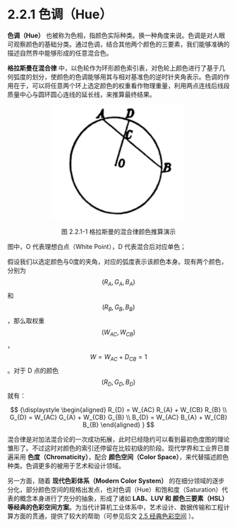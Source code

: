 
# 2.2.1 色调（Hue）

**色调（Hue）** 也被称为色相，指颜色实际种类。换一种角度来说。色调是对人眼可观察颜色的基础分类。通过色调，结合其他两个颜色的三要素，我们能够准确的描述自然界中能够形成的任意混合色。

**格拉斯曼在混合律** 中，以色轮作为环形颜色索引表，对色轮上颜色进行了基于几何弧度的划分，使颜色的色调能够用其与相对基准色的逆时针夹角表示。色调的作用在于，可以将任意两个环上选定颜色的权重看作物理重量，利用两点连线后线段质量中心与圆环圆心连线的延长线，来推算最终结果。

<center>
<figure>
   <img width = "300" height = "260"
      src="../../Pictures/Grassmann_Circle.png" alt="">
   <figcaption>
      <p>图 2.2.1-1 格拉斯曼的混合律颜色推算演示</p>
   </figcaption>
</figure>
</center>


图中，O 代表理想白点（White Point），D 代表混合后对应单色；

假设我们以选定颜色与0度的夹角，对应的弧度表示该颜色本身。现有两个颜色，分别为 $$(R_{A},G_{A},B_{A})$$ 和 $$(R_{B},G_{B},B_{B})$$ ，那么取权重 $$(W_{AC},W_{CB})$$ ， $$W = W_{AC} + D_{CB} = 1$$ 。对于 D 点的颜色 $$(R_{D},G_{D},B_{D})$$ 就有：

$$
{\displaystyle 
 \begin{aligned}
   R_{D} = W_{AC} R_{A} + W_{CB} R_{B} \\
   G_{D} = W_{AC} G_{A} + W_{CB} G_{B} \\
   B_{D} = W_{AC} B_{A} + W_{CB} B_{B}
 \end{aligned}
}
$$

混合律是对加法混合论的一次成功拓展，此时已经隐约可以看到最初色度图的理论雏形了。不过这时对颜色的索引还停留在比较初级的阶段。现代学界和工业界已普遍采用 **色度（Chromaticity）**，配合 **颜色空间（Color Space）**，来代替描述颜色种类。色调更多的被用于艺术和设计领域。

另一方面，随着 **现代色彩体系（Modern Color System）** 的在细分领域的逐步分化，部分颜色空间的规格出发点，也对色调（Hue）和饱和度（Saturation）代表的概念本身进行了充分的抽象，形成了诸如 **LAB、LUV 和 颜色三要素（HSL）等经典的色彩空间方案**。为当代计算机工业体系中，艺术设计、数据传输和工程计算方面的贯通，提供了较大的帮助（可参见后文 [2.5 经典色彩空间](Docs_2_5.md) ）。


[ref]: References_2.md
